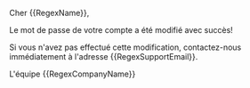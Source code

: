 Cher {{RegexName}},

Le mot de passe de votre compte a été modifié avec succès!

Si vous n'avez pas effectué cette modification, contactez-nous immédiatement à l'adresse {{RegexSupportEmail}}.

L'équipe {{RegexCompanyName}}
